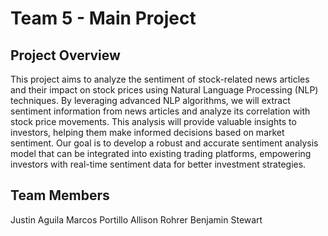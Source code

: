 # Team 5 - Main Project

## Project Overview
This project aims to analyze the sentiment of stock-related news articles and their impact on stock prices using Natural Language Processing (NLP) techniques. By leveraging advanced NLP algorithms, we will extract sentiment information from news articles and analyze its correlation with stock price movements. This analysis will provide valuable insights to investors, helping them make informed decisions based on market sentiment. Our goal is to develop a robust and accurate sentiment analysis model that can be integrated into existing trading platforms, empowering investors with real-time sentiment data for better investment strategies.

## Team Members
Justin Aguila
Marcos Portillo
Allison Rohrer
Benjamin Stewart
